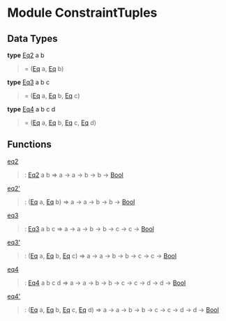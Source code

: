 # <a name="module-constrainttuples-44760"></a>Module ConstraintTuples

## Data Types

<a name="type-constrainttuples-eq2-31733"></a>**type** [Eq2](#type-constrainttuples-eq2-31733) a b

> = ([Eq](https://docs.daml.com/daml/stdlib/Prelude.html#class-ghc-classes-eq-21216) a, [Eq](https://docs.daml.com/daml/stdlib/Prelude.html#class-ghc-classes-eq-21216) b)

<a name="type-constrainttuples-eq3-75180"></a>**type** [Eq3](#type-constrainttuples-eq3-75180) a b c

> = ([Eq](https://docs.daml.com/daml/stdlib/Prelude.html#class-ghc-classes-eq-21216) a, [Eq](https://docs.daml.com/daml/stdlib/Prelude.html#class-ghc-classes-eq-21216) b, [Eq](https://docs.daml.com/daml/stdlib/Prelude.html#class-ghc-classes-eq-21216) c)

<a name="type-constrainttuples-eq4-2935"></a>**type** [Eq4](#type-constrainttuples-eq4-2935) a b c d

> = ([Eq](https://docs.daml.com/daml/stdlib/Prelude.html#class-ghc-classes-eq-21216) a, [Eq](https://docs.daml.com/daml/stdlib/Prelude.html#class-ghc-classes-eq-21216) b, [Eq](https://docs.daml.com/daml/stdlib/Prelude.html#class-ghc-classes-eq-21216) c, [Eq](https://docs.daml.com/daml/stdlib/Prelude.html#class-ghc-classes-eq-21216) d)

## Functions

<a name="function-constrainttuples-eq2-12289"></a>[eq2](#function-constrainttuples-eq2-12289)

> : [Eq2](#type-constrainttuples-eq2-31733) a b =\> a -\> a -\> b -\> b -\> [Bool](https://docs.daml.com/daml/stdlib/Prelude.html#type-ghc-types-bool-8654)

<a name="function-constrainttuples-eq2tick-62955"></a>[eq2'](#function-constrainttuples-eq2tick-62955)

> : ([Eq](https://docs.daml.com/daml/stdlib/Prelude.html#class-ghc-classes-eq-21216) a, [Eq](https://docs.daml.com/daml/stdlib/Prelude.html#class-ghc-classes-eq-21216) b) =\> a -\> a -\> b -\> b -\> [Bool](https://docs.daml.com/daml/stdlib/Prelude.html#type-ghc-types-bool-8654)

<a name="function-constrainttuples-eq3-55736"></a>[eq3](#function-constrainttuples-eq3-55736)

> : [Eq3](#type-constrainttuples-eq3-75180) a b c =\> a -\> a -\> b -\> b -\> c -\> c -\> [Bool](https://docs.daml.com/daml/stdlib/Prelude.html#type-ghc-types-bool-8654)

<a name="function-constrainttuples-eq3tick-75648"></a>[eq3'](#function-constrainttuples-eq3tick-75648)

> : ([Eq](https://docs.daml.com/daml/stdlib/Prelude.html#class-ghc-classes-eq-21216) a, [Eq](https://docs.daml.com/daml/stdlib/Prelude.html#class-ghc-classes-eq-21216) b, [Eq](https://docs.daml.com/daml/stdlib/Prelude.html#class-ghc-classes-eq-21216) c) =\> a -\> a -\> b -\> b -\> c -\> c -\> [Bool](https://docs.daml.com/daml/stdlib/Prelude.html#type-ghc-types-bool-8654)

<a name="function-constrainttuples-eq4-56779"></a>[eq4](#function-constrainttuples-eq4-56779)

> : [Eq4](#type-constrainttuples-eq4-2935) a b c d =\> a -\> a -\> b -\> b -\> c -\> c -\> d -\> d -\> [Bool](https://docs.daml.com/daml/stdlib/Prelude.html#type-ghc-types-bool-8654)

<a name="function-constrainttuples-eq4tick-50089"></a>[eq4'](#function-constrainttuples-eq4tick-50089)

> : ([Eq](https://docs.daml.com/daml/stdlib/Prelude.html#class-ghc-classes-eq-21216) a, [Eq](https://docs.daml.com/daml/stdlib/Prelude.html#class-ghc-classes-eq-21216) b, [Eq](https://docs.daml.com/daml/stdlib/Prelude.html#class-ghc-classes-eq-21216) c, [Eq](https://docs.daml.com/daml/stdlib/Prelude.html#class-ghc-classes-eq-21216) d) =\> a -\> a -\> b -\> b -\> c -\> c -\> d -\> d -\> [Bool](https://docs.daml.com/daml/stdlib/Prelude.html#type-ghc-types-bool-8654)
